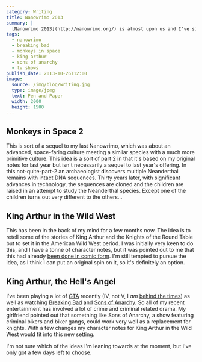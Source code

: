 ```yaml
---
category: Writing
title: Nanowrimo 2013
summary: |
  [Nanowrimo 2013](http://nanowrimo.org/) is almost upon us and I've signed up in anticipation. I've got a few different ideas that might work, I just need to pick one of them.
tags: 
  - nanowrimo
  - breaking bad
  - monkeys in space
  - king arthur
  - sons of anarchy
  - tv shows
publish_date: 2013-10-26T12:00
image:
  source: /img/blog/writing.jpg
  type: image/jpeg
  text: Pen and Paper
  width: 2000
  height: 1500
---
```


## Monkeys in Space 2

This is sort of a sequel to my last Nanowrimo, which was about an advanced, space-faring culture meeting a similar species with a much more primitive culture. This idea is a sort of part 2 in that it's based on my original notes for last year but isn't necessarily a sequel to last year's offering. In this not-quite-part-2 an archaeologist discovers multiple Neanderthal remains with intact DNA sequences. Thirty years later, with significant advances in technology, the sequences are cloned and the children are raised in an attempt to study the Neanderthal species. Except one of the children turns out very different to the others...

## King Arthur in the Wild West

This has been in the back of my mind for a few months now. The idea is to retell some of the stories of King Arthur and the Knights of the Round Table but to set it in the American Wild West period. I was initially very keen to do this, and I have a tonne of character notes, but it was pointed out to me that this had already [been done in comic form][calibre]. I'm still tempted to pursue the idea, as I think I can put an original spin on it, so it's definitely an option.

## King Arthur, the Hell's Angel

I've been playing a lot of [GTA][gta] recently (IV, not V, I *am* [behind the times][yellow]) as well as watching [Breaking Bad][breakingbad] and [Sons of Anarchy][soa]. So all of my recent entertainment has involved a lot of crime and criminal related drama. My girlfriend pointed out that something like Sons of Anarchy, a show featuring criminal bikers and biker gangs, could work very well as a replacement for knights. With a few changes my character notes for King Arthur in the Wild West would fit into this new setting.

I'm not sure which of the ideas I'm leaning towards at the moment, but I've only got a few days left to choose.


[calibre]: http://www.comicbookresources.com/?page=article&id=16290
[yellow]: http://stoogoff.com/blog/article/yellow-is-the-colour-of-death
[breakingbad]: http://www.imdb.com/title/tt0903747/
[soa]: http://www.imdb.com/title/tt1124373/
[gta]: http://www.rockstargames.com/grandtheftauto/
